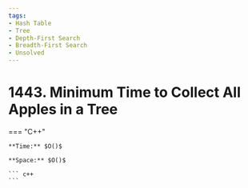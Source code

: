 ```yaml
---
tags:
- Hash Table
- Tree
- Depth-First Search
- Breadth-First Search
- Unsolved
---
```



# 1443. Minimum Time to Collect All Apples in a Tree

=== "C++"

    **Time:** $O()$

    **Space:** $O()$

    ``` c++
    ```